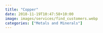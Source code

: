 ```yaml
---
title: "Copper"
date: 2018-11-19T10:47:58+10:00
image: images/services/find_customers.webp
categories: ["Metals and Minerals"]
---
```


